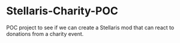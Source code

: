 # Stellaris-Charity-POC
POC project to see if we can create a Stellaris mod that can react to donations from a charity event.
